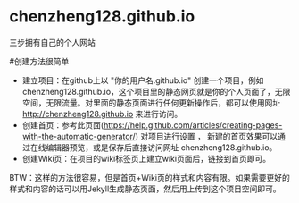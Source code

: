 # chenzheng128.github.io
三步拥有自己的个人网站

#创建方法很简单
* 建立项目：在github上以 "你的用户名.github.io" 创建一个项目，例如 chenzheng128.github.io，这个项目里的静态网页就是你的个人页面了，无限空间，无限流量。对里面的静态页面进行任何更新操作后，都可以使用网址 http://chenzheng128.github.io 来进行访问。
* 创建首页：参考此页面(https://help.github.com/articles/creating-pages-with-the-automatic-generator/) 对项目进行设置 ， 新建的首页效果可以通过在线编辑器预览，或是保存后直接访问网址 chenzheng128.github.io。
* 创建Wiki页：在项目的wiki标签页上建立wiki页面后，链接到首页即可。

BTW：这样的方法很容易，但是首页+Wiki页的样式和内容有限。如果需要更好的样式和内容的话可以用Jekyll生成静态页面，然后用上传到这个项目空间即可。
